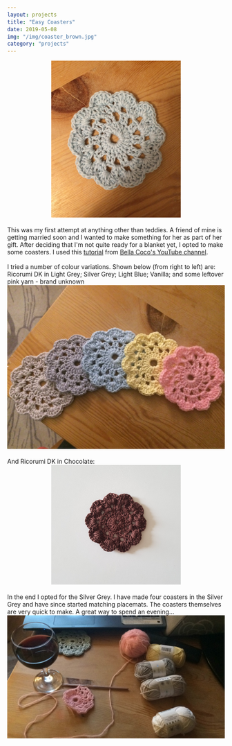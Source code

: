 ```yaml
---
layout: projects
title: "Easy Coasters"
date: 2019-05-08
img: "/img/coaster_brown.jpg"
category: "projects"
---
```

<div style="text-align: center"><img src="/img/coaster-copy.jpeg" width="300"></div>
<br>
This was my first attempt at anything other than teddies. A friend of mine is getting married soon and I wanted to make something for her as part of her gift. After deciding that I'm not quite ready for a blanket yet, I opted to make some coasters. I used this <a href="https://www.youtube.com/watch?v=Ium6UBEEpm0" target="_blank">tutorial</a> from <a href="https://www.youtube.com/user/sa8rah56" target="_blank">Bella Coco's YouTube channel</a>.
<br>
<br>
I tried a number of colour variations. Shown below (from right to left) are: Ricorumi DK in Light Grey; Silver Grey; Light Blue; Vanilla; and some leftover pink yarn - brand unknown
<div style="text-align: center"><img src="/img/coasters1.jpeg" class="responsive"></div>
<br>
And Ricorumi DK in Chocolate:
<div style="text-align: center"><img src="/img/coaster_brown.jpg" width="300"></div>
<br>
In the end I opted for the Silver Grey. I have made four coasters in the Silver Grey and have since started matching placemats. The coasters themselves are very quick to make. A great way to spend an evening...
<div style="text-align: center"><img src="/img/coasters3.jpeg" class="responsive"></div>
<br>
